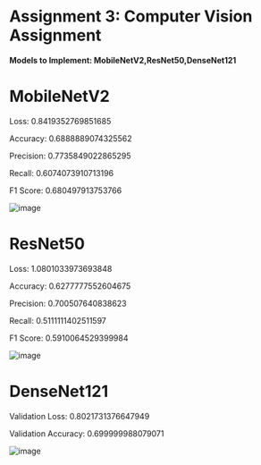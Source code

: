 # Assignment 3: Computer Vision Assignment
**Models to Implement: MobileNetV2,ResNet50,DenseNet121**

# MobileNetV2
Loss: 0.8419352769851685

Accuracy: 0.6888889074325562

Precision: 0.7735849022865295

Recall: 0.6074073910713196

F1 Score: 0.680497913753766


![image](https://github.com/J0yBiswas/CSE-366-3---2021-2-60-019/blob/9ef2f7ab013fd30c843f170549b6a87711b91428/Assignment%203/image.png?raw=true)


# ResNet50
Loss: 1.0801033973693848

Accuracy: 0.6277777552604675

Precision: 0.700507640838623

Recall: 0.5111111402511597

F1 Score: 0.5910064529399984

![image](https://github.com/J0yBiswas/CSE-366-3---2021-2-60-019/blob/118bc91c4ae2696fba70931af865ec90fcc24c93/Assignment%203/pic2.png?raw=true)

# DenseNet121
Validation Loss: 0.8021731376647949

Validation Accuracy: 0.699999988079071

![image](https://github.com/J0yBiswas/CSE-366-3---2021-2-60-019/blob/7dc40b21a067607cc6ff253a75576cd48ba7e0f7/Assignment%203/pic3.png?raw=true)
